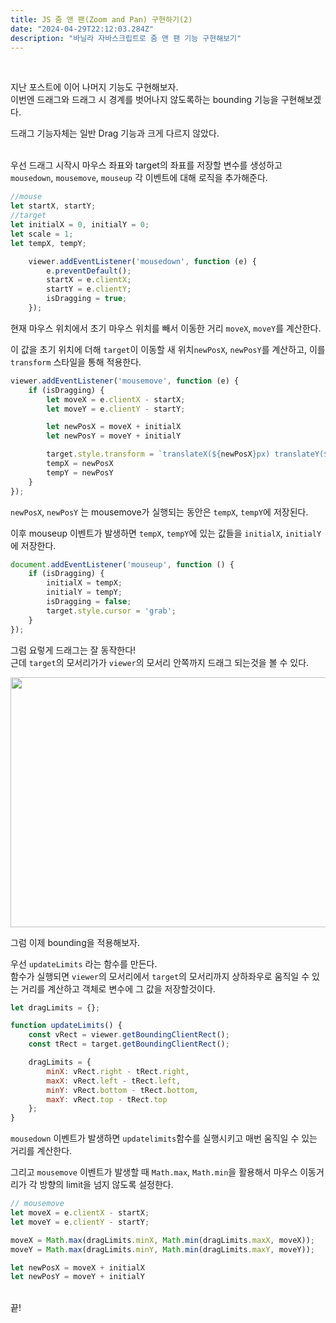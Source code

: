 ```yaml
---
title: JS 줌 앤 팬(Zoom and Pan) 구현하기(2)
date: "2024-04-29T22:12:03.284Z"
description: "바닐라 자바스크립트로 줌 앤 팬 기능 구현해보기"
---
```

</br>

지난 포스트에 이어 나머지 기능도 구현해보자.
</br>
이번엔 드래그와 드래그 시 경계를 벗어나지 않도록하는 bounding 기능을 구현해보겠다.
</br>

드래그 기능자체는 일반 Drag 기능과 크게 다르지 않았다.
</br>
</br>

우선 드래그 시작시 마우스 좌표와 target의 좌표를 저장할 변수를 생성하고 
</br>
`mousedown`, `mousemove`, `mouseup` 각 이벤트에 대해 로직을 추가해준다. 

```js
//mouse
let startX, startY;
//target
let initialX = 0, initialY = 0;
let scale = 1; 
let tempX, tempY;
```


```js
    viewer.addEventListener('mousedown', function (e) {
        e.preventDefault();
        startX = e.clientX;
        startY = e.clientY;
        isDragging = true;
    });
```

현재 마우스 위치에서 초기 마우스 위치를 빼서 이동한 거리 `moveX`, `moveY`를 계산한다.
</br>

이 값을 초기 위치에 더해 `target`이 이동할 새 위치`newPosX`, `newPosY`를 계산하고, 이를 `transform` 스타일을 통해 적용한다.


```js
viewer.addEventListener('mousemove', function (e) {
    if (isDragging) {
        let moveX = e.clientX - startX;
        let moveY = e.clientY - startY;

        let newPosX = moveX + initialX
        let newPosY = moveY + initialY

        target.style.transform = `translateX(${newPosX}px) translateY(${newPosY}px) scale(${scale})`
        tempX = newPosX
        tempY = newPosY
    }
});
```
`newPosX`, `newPosY` 는 mousemove가 실행되는 동안은 `tempX`, `tempY`에 저장된다.
</br>

이후 mouseup 이벤트가 발생하면 `tempX`, `tempY`에 있는 값들을 `initialX`, `initialY`에 저장한다. 
</br>



```js
document.addEventListener('mouseup', function () {
    if (isDragging) {
        initialX = tempX;
        initialY = tempY;
        isDragging = false;
        target.style.cursor = 'grab';
    }
});
```

그럼 요렇게 드래그는 잘 동작한다!
</br>
근데 `target`의 모서리가가 `viewer`의 모서리 안쪽까지 드래그 되는것을 볼 수 있다.

<img src="https://portfolio-yong.s3.ap-northeast-2.amazonaws.com/blog/zoom+and+pan/bound.gif" width="1000" height="400"/>
</br>

그럼 이제 bounding을 적용해보자.
</br>

우선 `updateLimits` 라는 함수를 만든다.
</br>
함수가 실행되면 `viewer`의 모서리에서 `target`의 모서리까지 상하좌우로 움직일 수 있는 거리를 계산하고 객체로 변수에 그 값을 저장할것이다. 

```js
let dragLimits = {};

function updateLimits() {
    const vRect = viewer.getBoundingClientRect();
    const tRect = target.getBoundingClientRect();

    dragLimits = {
        minX: vRect.right - tRect.right,
        maxX: vRect.left - tRect.left,
        minY: vRect.bottom - tRect.bottom,
        maxY: vRect.top - tRect.top
    };
}
```

`mousedown` 이벤트가 발생하면 `updatelimits`함수를 실행시키고 매번 움직일 수 있는 거리를 계산한다. 

그리고 `mousemove` 이벤트가 발생할 때 `Math.max`, `Math.min`을 활용해서 마우스 이동거리가 각 방향의 limit을 넘지 않도록 설정한다.

```js
// mousemove
let moveX = e.clientX - startX;
let moveY = e.clientY - startY;

moveX = Math.max(dragLimits.minX, Math.min(dragLimits.maxX, moveX));
moveY = Math.max(dragLimits.minY, Math.min(dragLimits.maxY, moveY));

let newPosX = moveX + initialX
let newPosY = moveY + initialY
```

</br>
끝!